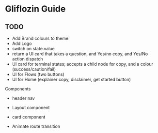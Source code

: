 # Gliflozin Guide

## TODO
- Add Brand colours to theme
- Add Logo
- switch on state.value
- return a UI card that takes a question, and Yes/no copy, and Yes/No action dispatch
- UI card for terminal states; accepts a child node for copy, and a colour (success/caution/fail)
- UI for Flows (two buttons)
- UI for Home (explainer copy, disclaimer, get started button)

Components
- header nav
- Layout component
- card component

- Animate route transition